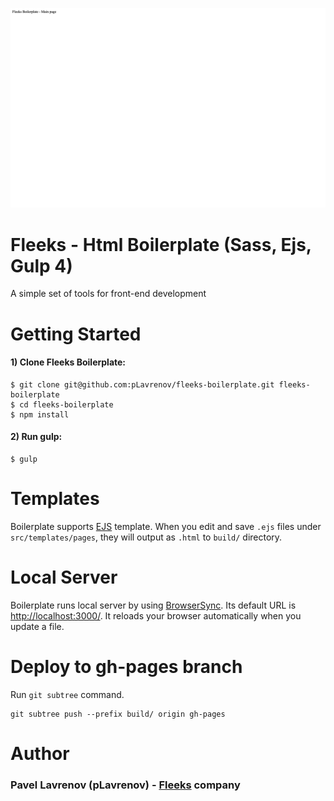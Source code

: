 ![GitHub Logo](./screenshot.png)

# Fleeks - Html Boilerplate (Sass, Ejs, Gulp 4)

A simple set of tools for front-end development


# Getting Started

#### 1) Clone Fleeks Boilerplate:

    $ git clone git@github.com:pLavrenov/fleeks-boilerplate.git fleeks-boilerplate
    $ cd fleeks-boilerplate
    $ npm install

#### 2) Run gulp:

    $ gulp

# Templates

Boilerplate supports [EJS](http://www.embeddedjs.com/) template. When you edit and save `.ejs` files under `src/templates/pages`, they will output as `.html` to `build/` directory.

# Local Server

Boilerplate runs local server by using [BrowserSync](https://www.browsersync.io/). Its default URL is <http://localhost:3000/>. It reloads your browser automatically when you update a file.

# Deploy to gh-pages branch

Run `git subtree` command.

```
git subtree push --prefix build/ origin gh-pages
```

# Author

### Pavel Lavrenov (pLavrenov) - [Fleeks](https://fleeks.ru) company
